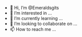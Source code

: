 - 👋 Hi, I’m @Emeraldsgits
- 👀 I’m interested in ...
- 🌱 I’m currently learning ...
- 💞️ I’m looking to collaborate on ...
- 📫 How to reach me ...

<!---
Emeraldsgits/Emeraldsgits is a ✨ special ✨ repository because its `README.md` (this file) appears on your GitHub profile.
You can click the Preview link to take a look at your changes.
--->
